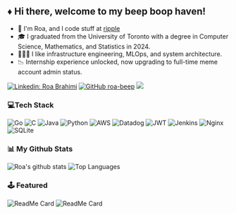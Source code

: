 
## ♦️ Hi there, welcome to my beep boop haven! 

- 👾 I'm Roa, and I code stuff at [ripple](https://github.com/ripple)
- 🎓 I graduated from the University of Toronto with a degree in Computer Science, Mathematics, and Statistics in 2024.
- 👩🏻‍💻️ I like infrastructure engineering, MLOps, and system architecture.
- 📉 Internship experience unlocked, now upgrading to full-time meme account admin status.

[![Linkedin: Roa Brahimi](https://img.shields.io/badge/-Roa-blue?style=flat-square&logo=Linkedin&logoColor=white&link=https://www.linkedin.com/in/r0a/)](https://www.linkedin.com/in/r0a/)
[![GitHub roa-beep](https://img.shields.io/github/followers/roa-beep?label=follow&style=social)](https://github.com/roa-beep)
![](https://komarev.com/ghpvc/?username=roa-beep&color=ff69b4)

### 💻Tech Stack
![Go](https://img.shields.io/badge/go-%2300ADD8.svg?style=plastic&logo=go&logoColor=white) ![C](https://img.shields.io/badge/c-%2300599C.svg?style=plastic&logo=c&logoColor=white) ![Java](https://img.shields.io/badge/java-%23ED8B00.svg?style=plastic&logo=java&logoColor=white) ![Python](https://img.shields.io/badge/python-3670A0?style=plastic&logo=python&logoColor=ffdd54) ![AWS](https://img.shields.io/badge/AWS-%23FF9900.svg?style=plastic&logo=amazon-aws&logoColor=white) ![Datadog](https://img.shields.io/badge/datadog-%23632CA6.svg?style=plastic&logo=datadog&logoColor=white) ![JWT](https://img.shields.io/badge/JWT-black?style=plastic&logo=JSON%20web%20tokens) ![Jenkins](https://img.shields.io/badge/jenkins-%232C5263.svg?style=plastic&logo=jenkins&logoColor=white) ![Nginx](https://img.shields.io/badge/nginx-%23009639.svg?style=plastic&logo=nginx&logoColor=white) ![SQLite](https://img.shields.io/badge/sqlite-%2307405e.svg?style=plastic&logo=sqlite&logoColor=white)

### 📊 My Github Stats
![Roa's github stats](https://github-readme-stats-roa-beep.vercel.app/api?username=roa-beep&show_icons=true&show=prs_merged,prs_merged_percentage&theme=dark&hide=contribs&count_private=true&include_all_commits=true)
![Top Languages](https://github-readme-stats.vercel.app/api/top-langs/?username=roa-beep&hide=html,css&layout=compact&theme=dark)


### 🕹️ Featured
![ReadMe Card](https://github-readme-stats.vercel.app/api/pin/?username=roa-beep&repo=hospital-command-line-app&theme=dark)
![ReadMe Card](https://github-readme-stats.vercel.app/api/pin/?username=roa-beep&repo=CSCB20-Course-Website-Redesign&theme=dark)


<!--END_SECTION:waka-->



